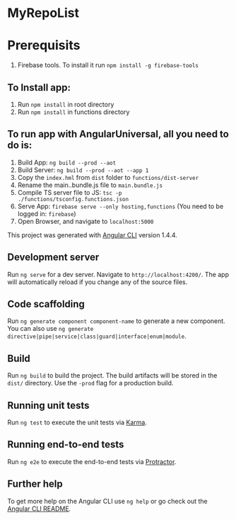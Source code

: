 # MyRepoList

# Prerequisits
1. Firebase tools. To install it run `npm install -g firebase-tools`

## To Install app:
1. Run `npm install` in root directory
2. Run `npm install` in functions directory

## To run app with AngularUniversal, all you need to do is:

1. Build App: `ng build --prod --aot`
2. Build Server: `ng build --prod --aot --app 1`
3. Copy the `index.hml` from `dist` folder to `functions/dist-server`
4. Rename the main.<random>.bundle.js file to `main.bundle.js`
5. Compile TS server file to JS: `tsc -p ./functions/tsconfig.functions.json`
6. Serve App: `firebase serve --only hosting,functions` (You need to be logged in: `firebase`)
7. Open Browser, and navigate to `localhost:5000`

This project was generated with [Angular CLI](https://github.com/angular/angular-cli) version 1.4.4.

## Development server

Run `ng serve` for a dev server. Navigate to `http://localhost:4200/`. The app will automatically reload if you change any of the source files.

## Code scaffolding

Run `ng generate component component-name` to generate a new component. You can also use `ng generate directive|pipe|service|class|guard|interface|enum|module`.

## Build

Run `ng build` to build the project. The build artifacts will be stored in the `dist/` directory. Use the `-prod` flag for a production build.

## Running unit tests

Run `ng test` to execute the unit tests via [Karma](https://karma-runner.github.io).

## Running end-to-end tests

Run `ng e2e` to execute the end-to-end tests via [Protractor](http://www.protractortest.org/).

## Further help

To get more help on the Angular CLI use `ng help` or go check out the [Angular CLI README](https://github.com/angular/angular-cli/blob/master/README.md).



